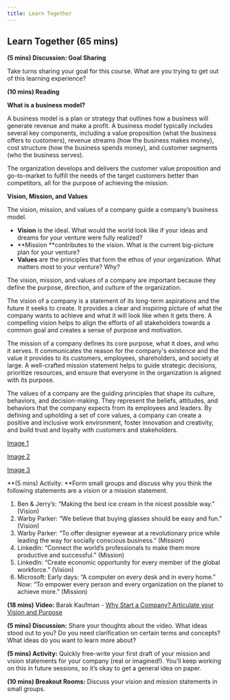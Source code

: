```yaml
---
title: Learn Together
---
```


## Learn Together (65 mins)

**(5 mins) Discussion: Goal Sharing**

Take turns sharing your goal for this course. What are you trying to get out of this learning experience?

**(10 mins) Reading**

**What is a business model?**

A business model is a plan or strategy that outlines how a business will generate revenue and make a profit. A business model typically includes several key components, including a value proposition (what the business offers to customers), revenue streams (how the business makes money), cost structure (how the business spends money), and customer segments (who the business serves).

The organization develops and delivers the customer value proposition and go-to-market to fulfill the needs of the target customers better than competitors, all for the purpose of achieving the mission.

**Vision, Mission, and Values**

The vision, mission, and values of a company guide a company’s business model. 

* **Vision** is the ideal. What would the world look like if your ideas and dreams for your venture were fully realized?
* **Mission **contributes to the vision. What is the current big-picture plan for your venture? 
* **Values** are the principles that form the ethos of your organization. What matters most to your venture? Why?

The vision, mission, and values of a company are important because they define the purpose, direction, and culture of the organization.

The vision of a company is a statement of its long-term aspirations and the future it seeks to create. It provides a clear and inspiring picture of what the company wants to achieve and what it will look like when it gets there. A compelling vision helps to align the efforts of all stakeholders towards a common goal and creates a sense of purpose and motivation.

The mission of a company defines its core purpose, what it does, and who it serves. It communicates the reason for the company's existence and the value it provides to its customers, employees, shareholders, and society at large. A well-crafted mission statement helps to guide strategic decisions, prioritize resources, and ensure that everyone in the organization is aligned with its purpose.

The values of a company are the guiding principles that shape its culture, behaviors, and decision-making. They represent the beliefs, attitudes, and behaviors that the company expects from its employees and leaders. By defining and upholding a set of core values, a company can create a positive and inclusive work environment, foster innovation and creativity, and build trust and loyalty with customers and stakeholders.

[Image 1](https://drive.google.com/file/d/1EQoGIMBSaHpF484n-B-HLZ6eb47qWcwi/view?usp=share_link)

[Image 2](https://drive.google.com/file/d/1P1_Qr6MEjuoOPqdOeHmtw8fwB6L-2MlU/view?usp=share_link)

[Image 3](https://drive.google.com/file/d/1sLAqdgpJTkWhW0uOEhSFDoPg0XtRJdbg/view?usp=share_link)   

**(5 mins) Activity: **Form small groups and discuss why you think the following statements are a vision or a mission statement.


1. Ben & Jerry’s: “Making the best ice cream in the nicest possible way.” (Vision)
2. Warby Parker: “We believe that buying glasses should be easy and fun.” (Vision)
3. Warby Parker: “To offer designer eyewear at a revolutionary price while leading the way for socially conscious business.” (Mission)
4. LinkedIn: “Connect the world’s professionals to make them more productive and successful.” (Mission)
5. LinkedIn: “Create economic opportunity for every member of the global workforce.” (Vision)
6. Microsoft: Early days: “A computer on every desk and in every home.” Now: “To empower every person and every organization on the planet to achieve more.” (Mission)

**(18 mins) Video:** Barak Kaufman - [Why Start a Company? Articulate your Vision and Purpose](https://drive.google.com/drive/u/0/folders/1U_msSPWssOYop1Kn7PPwMTdszBBvAoKp)

**(5 mins) Discussion:** Share your thoughts about the video. What ideas stood out to you? Do you need clarification on certain terms and concepts? What ideas do you want to learn more about? 

**(5 mins) Activity:** Quickly free-write your first draft of your mission and vision statements for your company (real or imagined!). You’ll keep working on this in future sessions, so it’s okay to get a general idea on paper.

**(10 mins) Breakout Rooms:** Discuss your vision and mission statements in small groups. 
